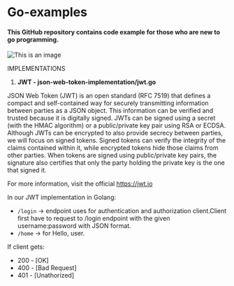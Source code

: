 # Go-examples
#### This GitHub repository contains code example for those who are new to go programming. 

![This is an image](https://www.softwebsolutions.com/wp-content/uploads/2020/10/golang-Programing.jpg)

IMPLEMENTATIONS

1. **JWT - json-web-token-implementation/jwt.go**

JSON Web Token (JWT) is an open standard (RFC 7519) that defines a compact and self-contained way for securely transmitting information between parties as a JSON object. This information can be verified and trusted because it is digitally signed. JWTs can be signed using a secret (with the HMAC algorithm) or a public/private key pair using RSA or ECDSA.
Although JWTs can be encrypted to also provide secrecy between parties, we will focus on signed tokens. Signed tokens can verify the integrity of the claims contained within it, while encrypted tokens hide those claims from other parties. When tokens are signed using public/private key pairs, the signature also certifies that only the party holding the private key is the one that signed it.

For more information, visit the official https://jwt.io

In our JWT implementation in Golang:
- `/login` -> endpoint uses for authentication and authorization client.Client first have to request to /login endpoint with the given username:password with JSON format.
- `/home`  -> for Hello, user.

If client gets:
- 200 - [OK]
- 400 - [Bad Request]
- 401 - [Unathorized]

